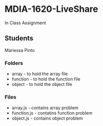 # MDIA-1620-LiveShare
In Class Assignment

## Students
Mariessa Pinto


### Folders 

- array - to hold the array file
- function - to hold the function file
- object - to hold the object file

### Files

- array.js - contains array problem
- function.js - contatins function problem 
- object.js - contains object problem 